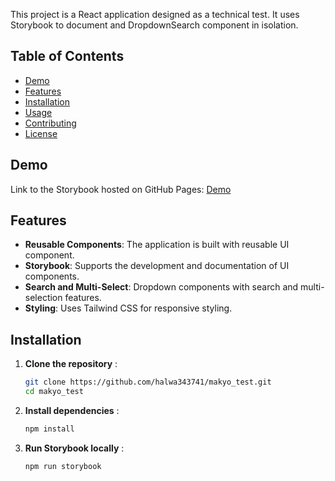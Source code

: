This project is a React application designed as a technical test. It uses Storybook to document and DropdownSearch component in isolation.

## Table of Contents

- [Demo](#demo)
- [Features](#features)
- [Installation](#installation)
- [Usage](#usage)
- [Contributing](#contributing)
- [License](#license)

## Demo

Link to the Storybook hosted on GitHub Pages: <a href="https://halwa343741.github.io/makyo_test/?path=/story/makyo-test-tan-ory-jaka-perdana--dropdown-search-field" target="_blank">Demo</a>

## Features

- **Reusable Components**: The application is built with reusable UI component.
- **Storybook**: Supports the development and documentation of UI components.
- **Search and Multi-Select**: Dropdown components with search and multi-selection features.
- **Styling**: Uses Tailwind CSS for responsive styling.

## Installation

1. **Clone the repository** :

   ```bash
   git clone https://github.com/halwa343741/makyo_test.git
   cd makyo_test

2. **Install dependencies** :
    ```bash
    npm install

3. **Run Storybook locally** :   
    ```bash
    npm run storybook